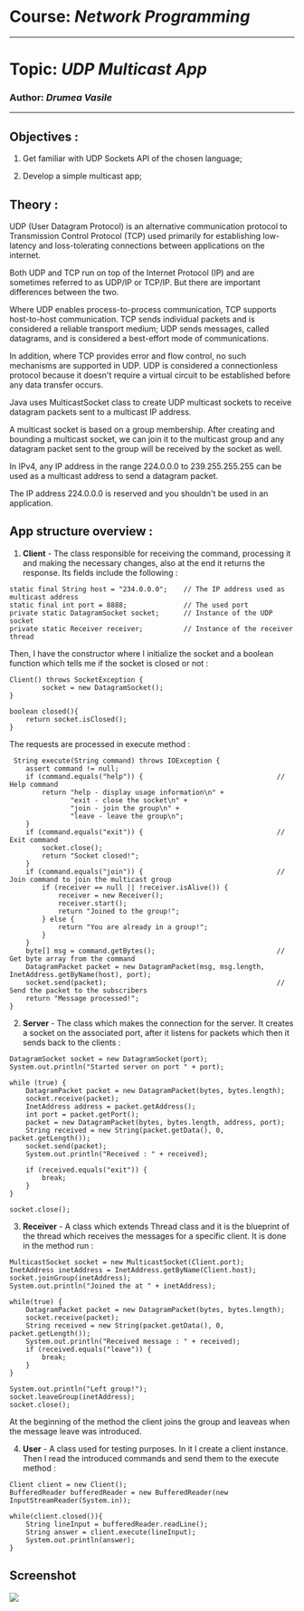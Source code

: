 # Course: *Network Programming*
------
# Topic: *UDP Multicast App*
### Author: *Drumea Vasile*
------
## Objectives :
1. Get familiar with UDP Sockets API of the chosen language;

2. Develop a simple multicast app;

## Theory :

UDP (User Datagram Protocol) is an alternative communication protocol to Transmission Control Protocol (TCP) used primarily for establishing low-latency and loss-tolerating connections between applications on the internet.

Both UDP and TCP run on top of the Internet Protocol (IP) and are sometimes referred to as UDP/IP or TCP/IP. But there are important differences between the two.

Where UDP enables process-to-process communication, TCP supports host-to-host communication. TCP sends individual packets and is considered a reliable transport medium; UDP sends messages, called datagrams, and is considered a best-effort mode of communications.

In addition, where TCP provides error and flow control, no such mechanisms are supported in UDP. UDP is considered a connectionless protocol because it doesn't require a virtual circuit to be established before any data transfer occurs.

Java uses MulticastSocket class to create UDP multicast sockets to receive datagram packets sent to a multicast IP address.

A multicast socket is based on a group membership. After creating and bounding a multicast socket, we can join it to the multicast group and any datagram packet sent to the group will be received by the socket as well.

In IPv4, any IP address in the range 224.0.0.0 to 239.255.255.255 can be used as a multicast address to send a datagram packet.

The IP address 224.0.0.0 is reserved and you shouldn't be used in an application.
  
## App structure overview :

1. **Client** - The class responsible for receiving the command, processing it and making the necessary changes, also at the end it returns the response. Its fields include the following : 

~~~
static final String host = "234.0.0.0";    // The IP address used as multicast address
static final int port = 8888;              // The used port
private static DatagramSocket socket;      // Instance of the UDP socket
private static Receiver receiver;          // Instance of the receiver thread
~~~

Then, I have the constructor where I initialize the socket and a boolean function which tells me if the socket is closed or not : 

~~~
Client() throws SocketException {
        socket = new DatagramSocket();
}

boolean closed(){
    return socket.isClosed();
}
~~~

The requests are processed in execute method :

~~~
 String execute(String command) throws IOException {
    assert command != null;
    if (command.equals("help")) {                                 // Help command 
        return "help - display usage information\n" +
               "exit - close the socket\n" +
               "join - join the group\n" +
               "leave - leave the group\n";
    }
    if (command.equals("exit")) {                                 // Exit command    
        socket.close();
        return "Socket closed!";
    }
    if (command.equals("join")) {                                 // Join command to join the multicast group
        if (receiver == null || !receiver.isAlive()) {
            receiver = new Receiver();
            receiver.start();
            return "Joined to the group!";
        } else {
            return "You are already in a group!";
        }
    }
    byte[] msg = command.getBytes();                              // Get byte array from the command   
    DatagramPacket packet = new DatagramPacket(msg, msg.length, InetAddress.getByName(host), port);
    socket.send(packet);                                          // Send the packet to the subscribers
    return "Message processed!";
}
~~~


2. **Server** - The class which makes the connection for the server. It creates a socket on the associated port,
after it listens for packets which then it sends back to the clients : 

~~~
DatagramSocket socket = new DatagramSocket(port);
System.out.println("Started server on port " + port);

while (true) {
    DatagramPacket packet = new DatagramPacket(bytes, bytes.length);
    socket.receive(packet);
    InetAddress address = packet.getAddress();
    int port = packet.getPort();
    packet = new DatagramPacket(bytes, bytes.length, address, port);
    String received = new String(packet.getData(), 0, packet.getLength());
    socket.send(packet);
    System.out.println("Received : " + received);

    if (received.equals("exit")) {
        break;
    }
}

socket.close();
~~~

3. **Receiver** - A class which extends Thread class and it is the blueprint of the thread which receives
the messages for a specific client. It is done in the method run : 

~~~
MulticastSocket socket = new MulticastSocket(Client.port);
InetAddress inetAddress = InetAddress.getByName(Client.host);
socket.joinGroup(inetAddress);
System.out.println("Joined the at " + inetAddress);

while(true) {
    DatagramPacket packet = new DatagramPacket(bytes, bytes.length);
    socket.receive(packet);
    String received = new String(packet.getData(), 0, packet.getLength());
    System.out.println("Received message : " + received);
    if (received.equals("leave")) {
        break;
    }
}

System.out.println("Left group!");
socket.leaveGroup(inetAddress);
socket.close();
~~~

At the beginning of the method the client joins the group and leaveas when the message 
leave was introduced.

4. **User** - A class used for testing purposes. In it I create a client instance.
Then I read the introduced commands and send them to the execute method : 

~~~
Client client = new Client();
BufferedReader bufferedReader = new BufferedReader(new InputStreamReader(System.in));

while(client.closed()){
    String lineInput = bufferedReader.readLine();
    String answer = client.execute(lineInput);
    System.out.println(answer);
}
~~~

## Screenshot

![](img/Capture1.PNG)

